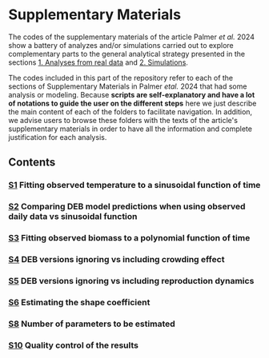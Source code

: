 # Supplementary Materials

The codes of the supplementary materials of the article Palmer _et al._ 2024 show a battery of analyzes and/or simulations carried out to explore complementary parts to the general analytical strategy presented in the sections [1. Analyses from real data](../1_REALDATA) and [2. Simulations](../2_SIMULATIONS). 

The codes included in this part of the repository refer to each of the sections of Supplementary Materials in Palmer _etal._ 2024 that had some analysis or modeling. Because **scripts are self-explanatory and have a lot of notations to guide the user on the different steps** here we just describe the main content of each of the folders to facilitate navigation. In addition, we advise users to browse these folders with the texts of the article's supplementary materials in order to have all the information and complete justification for each analysis.

## Contents
### [S1](../3_SUPPLEMENTARY_MATERIALS/S1) Fitting observed temperature to a sinusoidal function of time
### [S2](../3_SUPPLEMENTARY_MATERIALS/S2) Comparing DEB model predictions when using observed daily data vs sinusoidal function
### [S3](../3_SUPPLEMENTARY_MATERIALS/S3) Fitting observed biomass to a polynomial function of time
### [S4](../3_SUPPLEMENTARY_MATERIALS/S4) DEB versions ignoring vs including crowding effect
### [S5](../3_SUPPLEMENTARY_MATERIALS/S5) DEB versions ignoring vs including reproduction dynamics
### [S6](../3_SUPPLEMENTARY_MATERIALS/S6) Estimating the shape coefficient
### [S8](../3_SUPPLEMENTARY_MATERIALS/S8) Number of parameters to be estimated
### [S10](../3_SUPPLEMENTARY_MATERIALS/S10) Quality control of the results 

